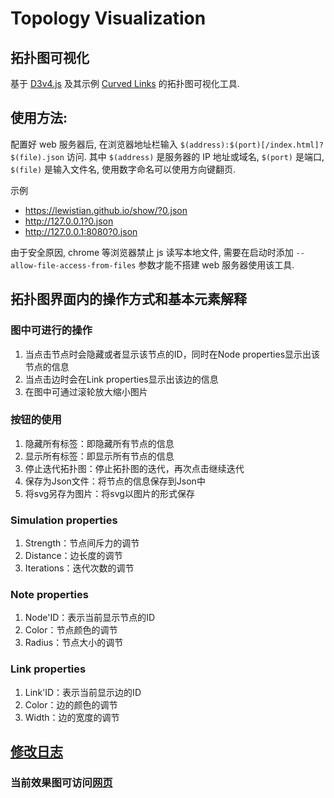 # Topology Visualization
## 拓扑图可视化
基于 [D3v4.js](https://github.com/d3/d3) 及其示例 [Curved Links](https://bl.ocks.org/mbostock/4600693) 的拓扑图可视化工具.

## 使用方法:
配置好 web 服务器后, 在浏览器地址栏输入 `$(address):$(port)[/index.html]?$(file).json` 访问.
其中 `$(address)` 是服务器的 IP 地址或域名, `$(port)` 是端口, `$(file)` 是输入文件名, 使用数字命名可以使用方向键翻页.

示例
- https://lewistian.github.io/show/?0.json
- http://127.0.0.1?0.json
- http://127.0.0.1:8080?0.json

由于安全原因, chrome 等浏览器禁止 js 读写本地文件, 需要在启动时添加 `--allow-file-access-from-files` 参数才能不搭建 web 服务器使用该工具. 
    
## 拓扑图界面内的操作方式和基本元素解释

### 图中可进行的操作
1. 当点击节点时会隐藏或者显示该节点的ID，同时在Node properties显示出该节点的信息
2. 当点击边时会在Link properties显示出该边的信息
3. 在图中可通过滚轮放大缩小图片

### 按钮的使用
1. 隐藏所有标签：即隐藏所有节点的信息
2. 显示所有标签：即显示所有节点的信息
3. 停止迭代拓扑图：停止拓扑图的迭代，再次点击继续迭代
4. 保存为Json文件：将节点的信息保存到Json中
5. 将svg另存为图片：将svg以图片的形式保存

### Simulation properties
1. Strength：节点间斥力的调节
2. Distance：边长度的调节
3. Iterations：迭代次数的调节

### Note properties
1. Node'ID：表示当前显示节点的ID
2. Color：节点颜色的调节
3. Radius：节点大小的调节

### Link properties
1. Link'ID：表示当前显示边的ID
2. Color：边的颜色的调节
3. Width：边的宽度的调节

## [修改日志](/log.md)

### 当前效果图可访问[网页](https://lewistian.github.io/show/?0.json)

